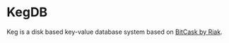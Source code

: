 # KegDB

Keg is a disk based key-value database system based on [BitCask by Riak](https://riak.com/assets/bitcask-intro.pdf).